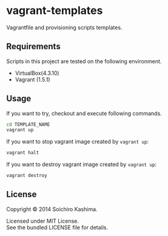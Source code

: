 vagrant-templates
=================

Vagrantfile and provisioning scripts templates.

## Requirements

Scripts in this project are tested on the following environment.

* VirtualBox(4.3.10)
* Vagrant (1.5.1)

## Usage

If you want to try, checkout and execute following commands.

```sh
cd TEMPLATE_NAME
vagrant up
```

If you want to stop vagrant image created by `vagrant up`:

```sh
vagrant halt
```

If you want to destroy vagrant image created by `vagrant up`:

```sh
vagrant destroy
```

## License

Copyright © 2014 Soichiro Kashima.

Licensed under MIT License.  
See the bundled LICENSE file for details.
